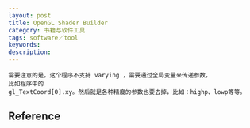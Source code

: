 ```yaml
---
layout: post
title: OpenGL Shader Builder
category: 书籍与软件工具
tags: software／tool
keywords: 
description: 
---
```


```
需要注意的是，这个程序不支持 varying ，需要通过全局变量来传递参数，
比如程序中的
gl_TextCoord[0].xy。然后就是各种精度的参数也要去掉，比如：highp、lowp等等。
```

## Reference

